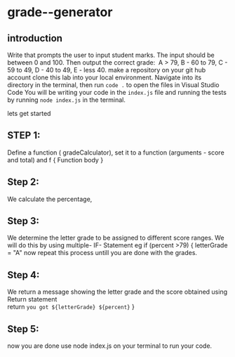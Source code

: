 # grade--generator
## introduction
Write that prompts the user to input student marks. The input should be between 0 and 100. Then output the correct grade: 
A > 79, B - 60 to 79, C -  59 to 49, D - 40 to 49, E - less 40. 
make a repository on your git hub account clone this lab into your local environment.
Navigate into its directory in the terminal, then run `code .` to open the files
in Visual Studio Code
You will be writing your code in the `index.js` file and running the tests by
running `node index.js` in the terminal.

lets get started
## STEP 1:
 Define a function ( gradeCalculator), set it to a function (arguments - score and total) and f
{ Function body }

## Step 2:
 We calculate the percentage, 

## Step 3:
 We determine the letter grade to be assigned to different score ranges. We will do this by using multiple- IF- Statement eg 
 if (percent >79) {
    letterGrade = "A"
now repeat this process untill you are done with the grades.

## Step 4:
 We return a message showing the letter grade and the score obtained using Return statement  
 return `you got ${letterGrade} ${percent}`
}

## Step 5: 
now you are done use node index.js on your terminal to run your code.


